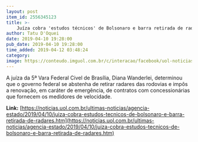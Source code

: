 ```yaml
---
layout: post
item_id: 2556345123
title: >-
    Juíza cobra 'estudos técnicos' de Bolsonaro e barra retirada de radares
author: Tatu D'Oquei
date: 2019-04-10 19:28:00
pub_date: 2019-04-10 19:28:00
time_added: 2019-04-12 03:48:24
category: 
image: https://conteudo.imguol.com.br/c/interacao/facebook/uol-noticias-600px.jpg
---
```


A juíza da 5ª Vara Federal Civel de Brasília, Diana Wanderlei, determinou que o governo federal se abstenha de retirar radares das rodovias e impôs a renovação, em caráter de emergência, de contratos com concessionárias que fornecem os medidores de velocidade.

**Link:** [https://noticias.uol.com.br/ultimas-noticias/agencia-estado/2019/04/10/juiza-cobra-estudos-tecnicos-de-bolsonaro-e-barra-retirada-de-radares.htm](https://noticias.uol.com.br/ultimas-noticias/agencia-estado/2019/04/10/juiza-cobra-estudos-tecnicos-de-bolsonaro-e-barra-retirada-de-radares.htm)

